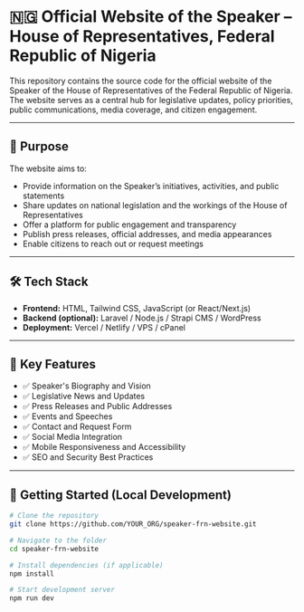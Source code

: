 # 🇳🇬 Official Website of the Speaker – House of Representatives, Federal Republic of Nigeria

This repository contains the source code for the official website of the Speaker of the House of Representatives of the Federal Republic of Nigeria. The website serves as a central hub for legislative updates, policy priorities, public communications, media coverage, and citizen engagement.

---

## 📌 Purpose

The website aims to:

- Provide information on the Speaker’s initiatives, activities, and public statements
- Share updates on national legislation and the workings of the House of Representatives
- Offer a platform for public engagement and transparency
- Publish press releases, official addresses, and media appearances
- Enable citizens to reach out or request meetings

---

## 🛠 Tech Stack

- **Frontend:** HTML, Tailwind CSS, JavaScript (or React/Next.js)
- **Backend (optional):** Laravel / Node.js / Strapi CMS / WordPress
- **Deployment:** Vercel / Netlify / VPS / cPanel

---

## 🚀 Key Features

- ✅ Speaker's Biography and Vision
- ✅ Legislative News and Updates
- ✅ Press Releases and Public Addresses
- ✅ Events and Speeches
- ✅ Contact and Request Form
- ✅ Social Media Integration
- ✅ Mobile Responsiveness and Accessibility
- ✅ SEO and Security Best Practices

---

## 🧪 Getting Started (Local Development)

```bash
# Clone the repository
git clone https://github.com/YOUR_ORG/speaker-frn-website.git

# Navigate to the folder
cd speaker-frn-website

# Install dependencies (if applicable)
npm install

# Start development server
npm run dev
